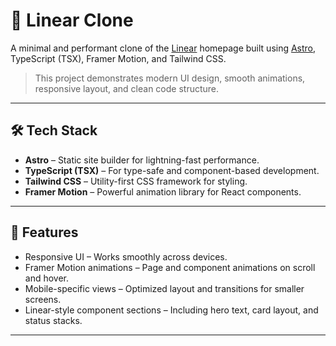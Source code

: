# 🔁 Linear Clone

A minimal and performant clone of the [Linear](https://linear.app) homepage built using [Astro](https://astro.build/), TypeScript (TSX), Framer Motion, and Tailwind CSS.

> This project demonstrates modern UI design, smooth animations, responsive layout, and clean code structure.

---

## 🛠️ Tech Stack

- **Astro** – Static site builder for lightning-fast performance.
- **TypeScript (TSX)** – For type-safe and component-based development.
- **Tailwind CSS** – Utility-first CSS framework for styling.
- **Framer Motion** – Powerful animation library for React components.

---

## 🚀 Features

- Responsive UI – Works smoothly across devices.
- Framer Motion animations – Page and component animations on scroll and hover.
- Mobile-specific views – Optimized layout and transitions for smaller screens.
- Linear-style component sections – Including hero text, card layout, and status stacks.

---